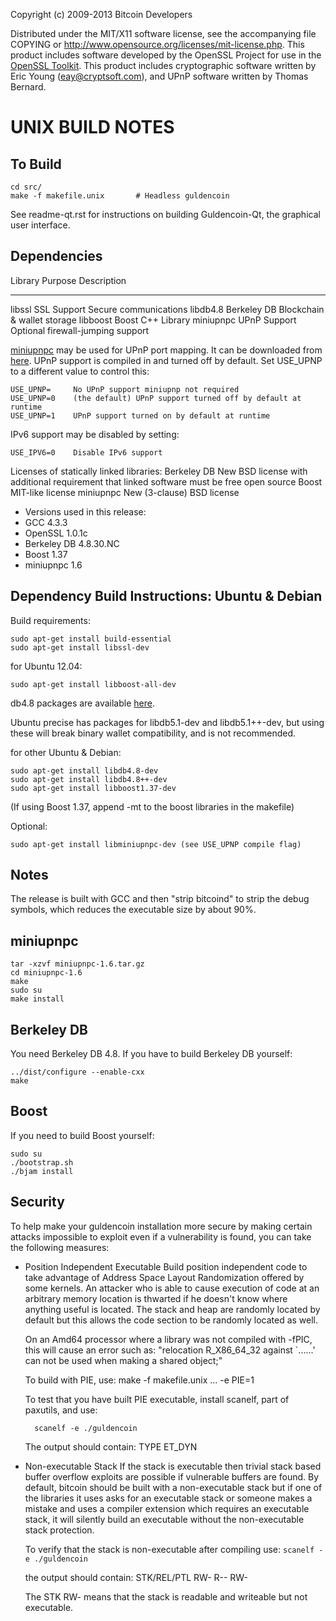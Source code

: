 Copyright (c) 2009-2013 Bitcoin Developers

Distributed under the MIT/X11 software license, see the accompanying
file COPYING or http://www.opensource.org/licenses/mit-license.php.
This product includes software developed by the OpenSSL Project for use in the [OpenSSL Toolkit](http://www.openssl.org/). This product includes
cryptographic software written by Eric Young ([eay@cryptsoft.com](mailto:eay@cryptsoft.com)), and UPnP software written by Thomas Bernard.

UNIX BUILD NOTES
====================

To Build
---------------------

	cd src/
	make -f makefile.unix		# Headless guldencoin

See readme-qt.rst for instructions on building Guldencoin-Qt, the graphical user interface.

Dependencies
---------------------

 Library     Purpose           Description
 -------     -------           -----------
 libssl      SSL Support       Secure communications
 libdb4.8    Berkeley DB       Blockchain & wallet storage
 libboost    Boost             C++ Library
 miniupnpc   UPnP Support      Optional firewall-jumping support

[miniupnpc](http://miniupnp.free.fr/) may be used for UPnP port mapping.  It can be downloaded from [here](
http://miniupnp.tuxfamily.org/files/).  UPnP support is compiled in and
turned off by default.  Set USE_UPNP to a different value to control this:

	USE_UPNP=     No UPnP support miniupnp not required
	USE_UPNP=0    (the default) UPnP support turned off by default at runtime
	USE_UPNP=1    UPnP support turned on by default at runtime

IPv6 support may be disabled by setting:

	USE_IPV6=0    Disable IPv6 support

Licenses of statically linked libraries:
 Berkeley DB   New BSD license with additional requirement that linked
               software must be free open source
 Boost         MIT-like license
 miniupnpc     New (3-clause) BSD license

- Versions used in this release:
-  GCC           4.3.3
-  OpenSSL       1.0.1c
-  Berkeley DB   4.8.30.NC
-  Boost         1.37
-  miniupnpc     1.6

Dependency Build Instructions: Ubuntu & Debian
----------------------------------------------
Build requirements:

	sudo apt-get install build-essential
	sudo apt-get install libssl-dev

for Ubuntu 12.04:

	sudo apt-get install libboost-all-dev

 db4.8 packages are available [here](https://launchpad.net/~bitcoin/+archive/bitcoin).

 Ubuntu precise has packages for libdb5.1-dev and libdb5.1++-dev,
 but using these will break binary wallet compatibility, and is not recommended.

for other Ubuntu & Debian:

	sudo apt-get install libdb4.8-dev
	sudo apt-get install libdb4.8++-dev
	sudo apt-get install libboost1.37-dev
 (If using Boost 1.37, append -mt to the boost libraries in the makefile)

Optional:

	sudo apt-get install libminiupnpc-dev (see USE_UPNP compile flag)


Notes
-----
The release is built with GCC and then "strip bitcoind" to strip the debug
symbols, which reduces the executable size by about 90%.


miniupnpc
---------
	tar -xzvf miniupnpc-1.6.tar.gz
	cd miniupnpc-1.6
	make
	sudo su
	make install


Berkeley DB
-----------
You need Berkeley DB 4.8.  If you have to build Berkeley DB yourself:

	../dist/configure --enable-cxx
	make


Boost
-----
If you need to build Boost yourself:

	sudo su
	./bootstrap.sh
	./bjam install


Security
--------
To help make your guldencoin installation more secure by making certain attacks impossible to
exploit even if a vulnerability is found, you can take the following measures:

* Position Independent Executable
    Build position independent code to take advantage of Address Space Layout Randomization
    offered by some kernels. An attacker who is able to cause execution of code at an arbitrary
    memory location is thwarted if he doesn't know where anything useful is located.
    The stack and heap are randomly located by default but this allows the code section to be
    randomly located as well.

    On an Amd64 processor where a library was not compiled with -fPIC, this will cause an error
    such as: "relocation R_X86_64_32 against `......' can not be used when making a shared object;"

    To build with PIE, use:
    make -f makefile.unix ... -e PIE=1

    To test that you have built PIE executable, install scanelf, part of paxutils, and use:

    	scanelf -e ./guldencoin

    The output should contain:
     TYPE
    ET_DYN

* Non-executable Stack
    If the stack is executable then trivial stack based buffer overflow exploits are possible if
    vulnerable buffers are found. By default, bitcoin should be built with a non-executable stack
    but if one of the libraries it uses asks for an executable stack or someone makes a mistake
    and uses a compiler extension which requires an executable stack, it will silently build an
    executable without the non-executable stack protection.

    To verify that the stack is non-executable after compiling use:
    `scanelf -e ./guldencoin`

    the output should contain:
	STK/REL/PTL
	RW- R-- RW-

    The STK RW- means that the stack is readable and writeable but not executable.

